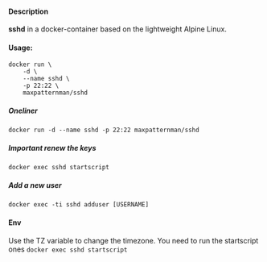 #### Description

**sshd** in a docker-container based on the lightweight Alpine Linux.

#### Usage:

    docker run \
        -d \
        --name sshd \
        -p 22:22 \
        maxpatternman/sshd

##### Oneliner
`docker run -d --name sshd -p 22:22 maxpatternman/sshd`

##### Important renew the keys
`docker exec sshd startscript`

##### Add a new user
`docker exec -ti sshd adduser [USERNAME]`

#### Env
Use the TZ variable to change the timezone.
You need to run the startscript ones
`docker exec sshd startscript`
